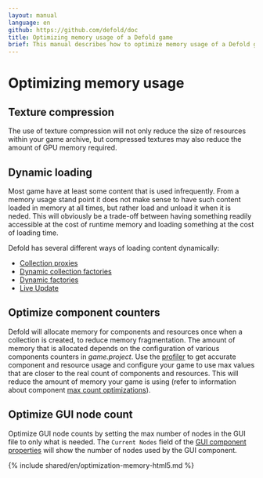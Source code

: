 ```yaml
---
layout: manual
language: en
github: https://github.com/defold/doc
title: Optimizing memory usage of a Defold game
brief: This manual describes how to optimize memory usage of a Defold game.
---
```


# Optimizing memory usage

## Texture compression
The use of texture compression will not only reduce the size of resources within your game archive, but compressed textures may also reduce the amount of GPU memory required.

## Dynamic loading
Most game have at least some content that is used infrequently. From a memory usage stand point it does not make sense to have such content loaded in memory at all times, but rather load and unload it when it is neded. This will obviously be a trade-off between having something readily accessible at the cost of runtime memory and loading something at the cost of loading time.

Defold has several different ways of loading content dynamically:

* [Collection proxies](/manuals/collection-proxy/)
* [Dynamic collection factories](/manuals/collection-factory/#dynamic-loading-of-factory-resources)
* [Dynamic factories](/manuals/factory/#dynamic-loading-of-factory-resources)
* [Live Update](/manuals/live-update/)

## Optimize component counters
Defold will allocate memory for components and resources once when a collection is created, to reduce memory fragmentation. The amount of memory that is allocated depends on the configuration of various components counters in *game.project*. Use the [profiler](/manuals/profiling/) to get accurate component and resource usage and configure your game to use max values that are closer to the real count of components and resources. This will reduce the amount of memory your game is using (refer to information about component [max count optimizations](/manuals/project-settings/#component-max-count-optimizations)).

## Optimize GUI node count
Optimize GUI node counts by setting the max number of nodes in the GUI file to only what is needed. The `Current Nodes` field of the [GUI component properties](https://defold.com/manuals/gui/#gui-properties) will show the number of nodes used by the GUI component.

{% include shared/en/optimization-memory-html5.md %}

